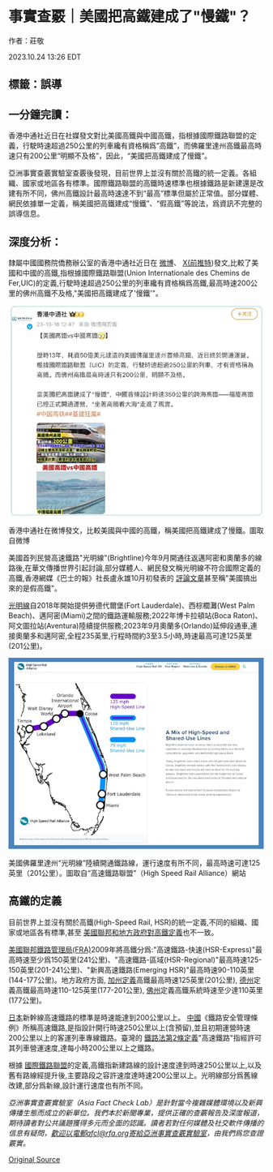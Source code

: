 # 事實查覈｜美國把高鐵建成了"慢鐵"？

作者：莊敬

2023.10.24 13:26 EDT

## 標籤：誤導

## 一分鐘完讀：

香港中通社近日在社媒發文對比美國高鐵與中國高鐵，指根據國際鐵路聯盟的定義，行駛時速超過250公里的列車纔有資格稱爲”高鐵”，而佛羅里達州高鐵最高時速只有200公里“明顯不及格”，因此，“美國把高鐵建成了慢鐵”。

亞洲事實查覈實驗室查覈後發現，目前世界上並沒有關於高鐵的統一定義。各組織、國家或地區各有標準。國際鐵路聯盟的高鐵時速標準也根據鐵路是新建還是改建有所不同，佛州高鐵設計最高時速達不到“最高”標準但屬於正常值。部分媒體、網民依據單一定義，稱美國把高鐵建成“慢鐵”、“假高鐵”等說法，爲資訊不完整的誤導信息。

## 深度分析：

隸屬中國國務院僑務辦公室的香港中通社近日在 [微博](https://weibo.com/5999251130/No6xf9SAL)、 [X(前推特](https://twitter.com/Tong_Shuo/status/1713778923274948891))發文,比較了美國和中國的高鐵,指根據國際鐵路聯盟(Union Internationale des Chemins de Fer,UIC)的定義,行駛時速超過250公里的列車纔有資格稱爲高鐵,最高時速200公里的佛州高鐵不及格,"美國把高鐵建成了'慢鐵'"。

![香港中通社在微博發文，比較美國與中國的高鐵，稱美國把高鐵建成了慢鐵。圖取自微博](images/X3LAS7VKSKPNW6GDIRVI5Y2HBM.jpg)

香港中通社在微博發文，比較美國與中國的高鐵，稱美國把高鐵建成了慢鐵。圖取自微博

美國首列民營高速鐵路"光明線"(Brightline)今年9月開通往返邁阿密和奧蘭多的線路後,在華文傳播世界引起討論,部分媒體人、網民發文稱光明線不符合國際定義的高鐵,香港網媒《巴士的報》社長盧永雄10月初發表的 [評論文章](https://www.stheadline.com/columnists/editorial/3279743/%E7%9B%A7%E6%B0%B8%E9%9B%84-%E7%95%B6%E5%8D%B0%E5%B0%BC%E9%83%BD%E8%B6%85%E8%B6%8A%E7%BE%8E%E5%9C%8B%E6%99%82%E4%B8%96%E7%95%8C%E8%AE%8A%E4%BA%86%E5%B7%B4%E5%A3%AB%E7%9A%84%E9%BB%9E%E8%A9%95)甚至稱"美國搞出來的是假高鐵"。

[光明線](https://www.gobrightline.com/press-room/2023/brightline-history-brightline-opens-between-orlando-and-miami)自2018年開始提供勞德代爾堡(Fort Lauderdale)、西棕櫚灘(West Palm Beach)、邁阿密(Miami)之間的鐵路運輸服務;2022年博卡拉頓站(Boca Raton)、阿文圖拉站(Aventura)陸續提供服務;2023年9月奧蘭多(Orlando)延伸段通車,連接奧蘭多和邁阿密,全程235英里,行程時間約3至3.5小時,時速最高可達125英里(201公里)。

![美國佛羅里達州“光明線”陸續開通鐵路線，運行速度有所不同，最高時速可達125英里（201公里）。圖取自“高速鐵路聯盟”（High Speed Rail Alliance）網站](images/JUKZ5AAL7NAKQB4UOVJU4AFL4I.jpg)

美國佛羅里達州“光明線”陸續開通鐵路線，運行速度有所不同，最高時速可達125英里（201公里）。圖取自“高速鐵路聯盟”（High Speed Rail Alliance）網站

## 高鐵的定義

目前世界上並沒有關於高鐵(High-Speed Rail, HSR)的統一定義,不同的組織、國家或地區各有標準,甚至 [美國聯邦和地方政府對高鐵定義](https://crsreports.congress.gov/product/pdf/R/R42584)也不一致。

[美國聯邦鐵路管理局(FRA)](https://railroads.dot.gov/sites/fra.dot.gov/files/fra_net/16536/2009_VISION%20FOR%20HIGH%20-%20SPEED%20RAIL%20IN%20AMERICA.PDF)2009年將高鐵分爲:"高速鐵路-快速(HSR-Express)"最高時速至少爲150英里(241公里)、"高速鐵路-區域(HSR-Regional)"最高時速125-150英里(201-241公里)、"新興高速鐵路(Emerging HSR)"最高時速90-110英里(144-177公里)。地方政府方面, [加州定義](https://hsr.ca.gov/wp-content/uploads/docs/programs/eir_memos/Proj_Guidelines_TM1_1_6R0.pdf)高鐵最高時速125英里(201公里), [德州](https://ftp.txdot.gov/pub/txdot-info/rail/txok/alternatives-newsletter.pdf)定義高鐵最高時速110-125英里(177-201公里), [佛州](https://www.flsenate.gov/laws/statutes/2019/341.8203)定義高鐵系統時速至少達110英里(177公里)。

[日本](https://elaws.e-gov.go.jp/document?lawid=345AC1000000071)新幹線高速鐵路的標準是時速能達到200公里以上。 [中國](http://big5.www.gov.cn/gate/big5/www.gov.cn/zwgk/2013-09/06/content_2482594.htm)《鐵路安全管理條例》所稱高速鐵路,是指設計開行時速250公里以上(含預留),並且初期運營時速200公里以上的客運列車專線鐵路。臺灣的 [鐵路法第2條定義](https://law.moj.gov.tw/LawClass/LawSingle.aspx?pcode=K0030001&flno=2#:~:text=%E4%B8%80%E3%80%81%E9%90%B5%E8%B7%AF%EF%BC%9A%E6%8C%87%E4%BB%A5%E8%BB%8C%E9%81%93,%E7%99%BE%E5%85%AC%E9%87%8C%E4%BB%A5%E4%B8%8A%E4%B9%8B%E9%90%B5%E8%B7%AF%E3%80%82)"高速鐵路"指經許可其列車營運速度,達每小時200公里以上之鐵路。

根據 [國際鐵路聯盟](https://uic.org/passenger/highspeed/#:~:text=High%2Dspeed%20rail%20combines%20many,speed%20sections%3B%20its%20rolling%20stock%2C)的定義,高鐵指新建路線的設計速度達到時速250公里以上,以及舊有路線經提升後,主要路段之容許速度達時速200公里以上。光明線部分爲舊線改建,部分爲新線,設計運行速度也有所不同。

*亞洲事實查覈實驗室（Asia Fact Check Lab）是針對當今複雜媒體環境以及新興傳播生態而成立的新單位。我們本於新聞專業，提供正確的查覈報告及深度報道，期待讀者對公共議題獲得多元而全面的認識。讀者若對任何媒體及社交軟件傳播的信息有疑問，歡迎以電郵afcl@rfa.org寄給亞洲事實查覈實驗室，由我們爲您查證覈實。*



[Original Source](https://www.rfa.org/mandarin/shishi-hecha/hc-10242023131852.html)